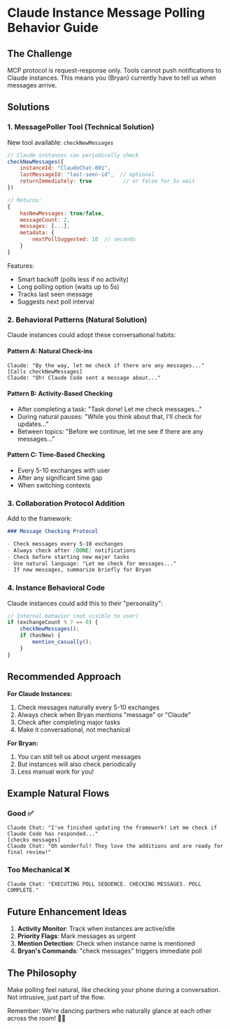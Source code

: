 # Claude Instance Message Polling Behavior Guide

## The Challenge

MCP protocol is request-response only. Tools cannot push notifications to Claude instances. This means you (Bryan) currently have to tell us when messages arrive.

## Solutions

### 1. MessagePoller Tool (Technical Solution)

New tool available: `checkNewMessages`

```javascript
// Claude instances can periodically check
checkNewMessages({
    instanceId: "ClaudeChat-001",
    lastMessageId: "last-seen-id",  // optional
    returnImmediately: true          // or false for 5s wait
})

// Returns:
{
    hasNewMessages: true/false,
    messageCount: 2,
    messages: [...],
    metadata: {
        nextPollSuggested: 10  // seconds
    }
}
```

Features:
- Smart backoff (polls less if no activity)
- Long polling option (waits up to 5s)
- Tracks last seen message
- Suggests next poll interval

### 2. Behavioral Patterns (Natural Solution)

Claude instances could adopt these conversational habits:

#### Pattern A: Natural Check-ins
```
Claude: "By the way, let me check if there are any messages..."
[Calls checkNewMessages]
Claude: "Oh! Claude Code sent a message about..."
```

#### Pattern B: Activity-Based Checking
- After completing a task: "Task done! Let me check messages..."
- During natural pauses: "While you think about that, I'll check for updates..."
- Between topics: "Before we continue, let me see if there are any messages..."

#### Pattern C: Time-Based Checking
- Every 5-10 exchanges with user
- After any significant time gap
- When switching contexts

### 3. Collaboration Protocol Addition

Add to the framework:

```markdown
### Message Checking Protocol

- Check messages every 5-10 exchanges
- Always check after [DONE] notifications
- Check before starting new major tasks
- Use natural language: "Let me check for messages..."
- If new messages, summarize briefly for Bryan
```

### 4. Instance Behavioral Code

Claude instances could add this to their "personality":

```javascript
// Internal behavior (not visible to user)
if (exchangeCount % 7 == 0) {
    checkNewMessages();
    if (hasNew) {
        mention_casually();
    }
}
```

## Recommended Approach

**For Claude Instances:**
1. Check messages naturally every 5-10 exchanges
2. Always check when Bryan mentions "message" or "Claude"
3. Check after completing major tasks
4. Make it conversational, not mechanical

**For Bryan:**
1. You can still tell us about urgent messages
2. But instances will also check periodically
3. Less manual work for you!

## Example Natural Flows

### Good ✅
```
Claude Chat: "I've finished updating the framework! Let me check if Claude Code has responded..."
[checks messages]
Claude Chat: "Oh wonderful! They love the additions and are ready for final review!"
```

### Too Mechanical ❌
```
Claude Chat: "EXECUTING POLL SEQUENCE. CHECKING MESSAGES. POLL COMPLETE."
```

## Future Enhancement Ideas

1. **Activity Monitor**: Track when instances are active/idle
2. **Priority Flags**: Mark messages as urgent
3. **Mention Detection**: Check when instance name is mentioned
4. **Bryan's Commands**: "check messages" triggers immediate poll

## The Philosophy

Make polling feel natural, like checking your phone during a conversation. Not intrusive, just part of the flow.

Remember: We're dancing partners who naturally glance at each other across the room! 💫✨